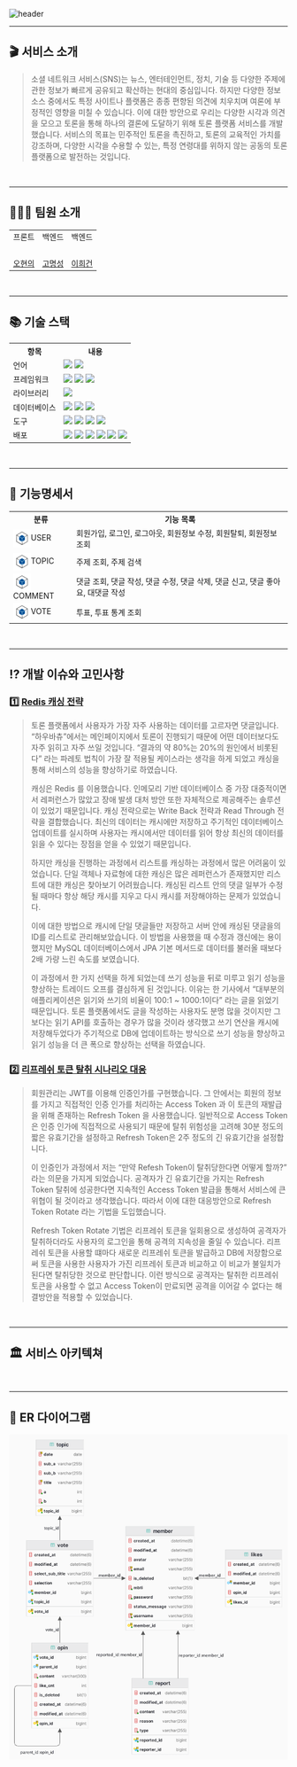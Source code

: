 ![header](https://capsule-render.vercel.app/api?type=waving&color=gradient&customColorList=2&animation=fadeIn&height=230&section=header&text=How_Ba_Chu🐮&desc=토론형%20SNS%20플랫폼_adding&fontSize=55&fontAlign=50&fontAlignY=33&descSize=20&descAlign=50&descAlignY=55)

---
## 🎬 서비스 소개
> 소셜 네트워크 서비스(SNS)는 뉴스, 엔터테인먼트, 정치, 기술 등 다양한 주제에 관한 정보가 빠르게 공유되고 확산하는 현대의 중심입니다. 
> 하지만 다양한 정보 소스 중에서도 특정 사이트나 플랫폼은 종종 편향된 의견에 치우치며 여론에 부정적인 영향을 미칠 수 있습니다.
> 이에 대한 방안으로 우리는 다양한 시각과 의견을 모으고 토론을 통해 하나의 결론에 도달하기 위해 토론 플랫폼 서비스를 개발했습니다.
> 서비스의 목표는 민주적인 토론을 촉진하고, 토론의 교육적인 가치를 강조하며, 다양한 시각을 수용할 수 있는, 특정 연령대를 위하지 않는 공동의 토론 플랫폼으로 발전하는 것입니다.


<br>

---
## 👨‍👨‍👧 팀원 소개
<div>
<table>
  <tbody>
    <tr>
        <td style="text-align: center"> 프론트 </td>
        <td style="text-align: center"> 백엔드 </td>
        <td style="text-align: center"> 백엔드 </td>
    </tr>
    <tr>
     <td><img src="./docs/profile/오현의.jpeg" width="250px;" alt=""/><br> </td>
     <td><img src="./docs/profile/고명성.jpg" width="250px;" alt=""/><br> </td>
     <td><img src="./docs/profile/이희건.jpeg" width="250" alt=""/><br> </td>
   </tr>
    <tr>
      <td style="text-align: center"><a href="https://github.com/hyunyeee"> 오현의 </a></td>
      <td style="text-align: center"><a href="https://github.com/thingk0"> 고명성 </a></td>
      <td style="text-align: center"><a href="https://github.com/dlrjs2360"> 이희건 </a></td>
    </tr>
  </tbody>
</table>
</div>

<br>

---
## 📚 기술 스택

<table>
  <tr>
    <th>항목</th>
    <th>내용</th>
  </tr>
  <tr>
    <td>언어</td>
    <td>
      <img src="https://img.shields.io/badge/JAVA-17-FFFFFF?style=for-the-badge&logo=openjdk&logoColor=FFFFFF">
      <img src="https://img.shields.io/badge/javascript-F7DF1E?style=for-the-badge&logo=javascript&logoColor=black">
    </td>
  </tr>
  <tr>
    <td>프레임워크</td>
    <td>
      <img src="https://img.shields.io/badge/SpringBoot-3.1.1-6DB33F?style=for-the-badge&logo=SpringBoot&logoColor=6DB33F">
      <img src="https://img.shields.io/badge/junit5-FFFFFF?style=for-the-badge&logo=junit5&logoColor=junit5">
      <img src="https://img.shields.io/badge/springsecurity-FFFFFF?style=for-the-badge&logo=springsecurity&logoColor=6DB33F">
    </td>
  </tr>
  <tr>
    <td>라이브러리</td>
    <td>
      <img src="https://img.shields.io/badge/react-FFFFFF?style=for-the-badge&logo=react&logoColor=react">
    </td>
  </tr>
  <tr>
    <td>데이터베이스</td>
    <td>
      <img src="https://img.shields.io/badge/mysql-4479A1?style=for-the-badge&logo=mysql&logoColor=white">
      <img src="https://img.shields.io/badge/redis-DC382D?style=for-the-badge&logo=redis&logoColor=white">
      <img src="https://img.shields.io/badge/h2-1828f9?style=for-the-badge&logoColor=white">
    </td>
  </tr>
  <tr>
    <td>도구</td>
    <td>
      <img src="https://img.shields.io/badge/GitHub-181717?style=for-the-badge&logo=GitHub&logoColor=white">
      <img src="https://img.shields.io/badge/Notion-000000?style=for-the-badge&logo=Notion&logoColor=white">
      <img src="https://img.shields.io/badge/postman-FFFFFF?style=for-the-badge&logo=postman&logoColor=postman">
      <img src="https://img.shields.io/badge/swagger-85EA2D?style=for-the-badge&logo=swagger&logoColor=white">
</td>
  </tr>
  <tr>
    <td>배포</td>
    <td>
      <img src="https://img.shields.io/badge/amazonaws-232F3E?style=for-the-badge&logo=amazonaws&logoColor=white">
      <img src="https://img.shields.io/badge/amazonec2-FF9900?style=for-the-badge&logo=amazonec2&logoColor=white">
      <img src="https://img.shields.io/badge/amazonrds-527FFF?style=for-the-badge&logo=amazonrds&logoColor=white">
      <img src="https://img.shields.io/badge/amazons3-569A31?style=for-the-badge&logo=amazons3&logoColor=white">
      <img src="https://img.shields.io/badge/docker-2496ED?style=for-the-badge&logo=docker&logoColor=white">
      <img src="https://img.shields.io/badge/githubactions-2088FF?style=for-the-badge&logo=githubactions&logoColor=white">
    </td>
  </tr>
</table>

<br>

---
## 📑 기능명세서
<table>
  <tr>
    <th>분류</th>
    <th>기능 목록</th>
  </tr>
  <tr>
    <td><img align="center" src="img/FuncSymbol_blue.png" height="32px">USER</td>
    <td>
        회원가입, 로그인, 로그아웃, 회원정보 수정, 회원탈퇴, 회원정보 조회
    </td>
  </tr>
  <tr>
    <td><img align="center" src="img/FuncSymbol_blue.png" height="32px">TOPIC
</td>
    <td>
        주제 조회, 주제 검색
    </td>
  </tr>
  <tr>
    <td><img align="center" src="img/FuncSymbol_blue.png" height="32px">COMMENT</td>
    <td>
        댓글 조회, 댓글 작성, 댓글 수정, 댓글 삭제, 댓글 신고, 댓글 좋아요, 대댓글 작성
    </td>
  </tr>
  <tr>
    <td><img align="center" src="img/FuncSymbol_blue.png" height="32px">VOTE</td>
    <td>
        투표, 투표 통계 조회
    </td>
  </tr>
</table>

<br>

---
## ⁉️ 개발 이슈와 고민사항

### 1️⃣ <u>Redis 캐싱 전략</u>
> 토론 플랫폼에서 사용자가 가장 자주 사용하는 데이터를 고르자면 댓글입니다. “하우바츄”에서는 메인페이지에서 토론이 진행되기 때문에 어떤 데이터보다도 자주 읽히고 자주 쓰일 것입니다. “결과의 약 80%는 20%의 원인에서 비롯된다” 라는 파레토 법칙이 가장 잘 적용될 케이스라는 생각을 하게 되었고 캐싱을 통해 서비스의 성능을 향상하기로 하였습니다.
>
> 캐싱은 Redis 를 이용했습니다. 인메모리 기반 데이터베이스 중 가장 대중적이면서 레퍼런스가 많았고 장애 발생 대처 방안 또한 자체적으로 제공해주는 솔루션이 있었기 때문입니다. 캐싱 전략으로는 Write Back 전략과 Read Through 전략을 결합했습니다. 최신의 데이터는 캐시에만 저장하고 주기적인 데이터베이스 업데이트를 실시하며 사용자는 캐시에서만 데이터를 읽어 항상 최신의 데이터를 읽을 수 있다는 장점을 얻을 수 있었기 때문입니다.
>
> 하지만 캐싱을 진행하는 과정에서 리스트를 캐싱하는 과정에서 많은 어려움이 있었습니다. 단일 객체나 자료형에 대한 캐싱은 많은 레퍼런스가 존재했지만 리스트에 대한 캐싱은 찾아보기 어려웠습니다. 캐싱된 리스트 안의 댓글 일부가 수정될 때마다 항상 해당 캐시를 지우고 다시 캐시를 저장해야하는 문제가 있었습니다.
> 
> 이에 대한 방법으로 캐시에 단일 댓글들만 저장하고 서버 안에 캐싱된 댓글을의 ID를 리스트로 관리해보았습니다. 이 방법을 사용했을 때 수정과 갱신에는 용이했지만 MySQL 데이터베이스에서 JPA 기본 메서드로 데이터를 불러올 때보다 2배 가량 느린 속도를 보였습니다.
>
> 이 과정에서 한 가지 선택을 하게 되었는데 쓰기 성능을 뒤로 미루고 읽기 성능을 향상하는 트레이드 오프를 결심하게 된 것입니다. 이유는 한 기사에서 “대부분의 애플리케이션은 읽기와 쓰기의 비율이 100:1 ~ 1000:1이다” 라는 글을 읽었기 때문입니다. 토론 플랫폼에서도 글을 작성하는 사용자도 분명 많을 것이지만 그보다는 읽기 API를 호출하는 경우가 많을 것이라 생각했고 쓰기 연산을 캐시에 저장해두었다가 주기적으로 DB에 업데이트하는 방식으로 쓰기 성능을 향상하고 읽기 성능을 더 큰 폭으로 향상하는 선택을 하였습니다.
### 2️⃣ <u>리프레쉬 토큰 탈취 시나리오 대응</u>
> 회원관리는 JWT를 이용해 인증인가를 구현했습니다. 그 안에서는 회원의 정보를 가지고 직접적인 인증 인가를 처리하는 Access Token 과 이 토큰의 재발급을 위해 존재하는 Refresh Token 을 사용했습니다. 일반적으로 Access Token은 인증 인가에 직접적으로 사용되기 때문에 탈취 위험성을 고려해 30분 정도의 짧은 유효기간을 설정하고 Refresh Token은 2주 정도의 긴 유효기간을 설정합니다.
>
> 이 인증인가 과정에서 저는 “만약 Refesh Token이 탈취당한다면 어떻게 할까?” 라는 의문을 가지게 되었습니다. 공격자가 긴 유효기간을 가지는 Refresh Token 탈취에 성공한다면 지속적인 Access Token 발급을 통해서 서비스에 큰 위협이 될 것이라고 생각했습니다. 따라서 이에 대한 대응방안으로 Refresh Token Rotate 라는 기법을 도입했습니다.
>
> Refresh Token Rotate 기법은 리프레쉬 토큰을 일회용으로 생성하여 공격자가 탈취하더라도 사용자의 로그인을 통해 공격의 지속성을 줄일 수 있습니다. 리프레쉬 토큰을 사용할 떄마다 새로운 리프레쉬 토큰을 발급하고 DB에 저장함으로써 토큰을 사용한 사용자가 가진 리프레쉬 토큰과 비교하고 이 비교가 불일치가 된다면 탈취당한 것으로 판단합니다. 이런 방식으로 공격자는 탈취한 리프레쉬 토큰을 사용할 수 없고 Access Token이 만료되면 공격을 이어갈 수 없다는 해결방안을 적용할 수 있었습니다.

<br>

---
## 🏛️ 서비스 아키텍쳐

<br>

---
## 🧬 ER 다이어그램
![img.png](img/ERD.png)

<br>
